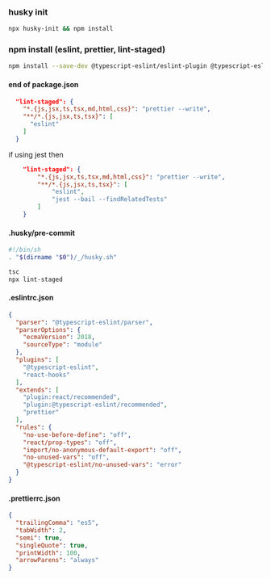 ### husky init
```sh
npx husky-init && npm install
```

### npm install (eslint, prettier, lint-staged)

```sh
npm install --save-dev @typescript-eslint/eslint-plugin @typescript-eslint/parser eslint eslint-config-prettier prettier lint-staged eslint-plugin-react eslint-plugin-react-hooks
```

#### end of package.json
```json
  "lint-staged": {
    "*.{js,jsx,ts,tsx,md,html,css}": "prettier --write",
    "**/*.{js,jsx,ts,tsx}": [
      "eslint"
    ]
  }
```

if using jest then 
```json
    "lint-staged": {
        "*.{js,jsx,ts,tsx,md,html,css}": "prettier --write",
        "**/*.{js,jsx,ts,tsx}": [
            "eslint",
            "jest --bail --findRelatedTests"
        ]
    }
```

#### .husky/pre-commit
```sh
#!/bin/sh
. "$(dirname "$0")/_/husky.sh"

tsc
npx lint-staged
```

#### .eslintrc.json
```json
{
  "parser": "@typescript-eslint/parser",
  "parserOptions": {
    "ecmaVersion": 2018,
    "sourceType": "module"
  },
  "plugins": [
    "@typescript-eslint",
    "react-hooks"
  ],
  "extends": [
    "plugin:react/recommended",
    "plugin:@typescript-eslint/recommended",
    "prettier"
  ],
  "rules": {
    "no-use-before-define": "off",
    "react/prop-types": "off",
    "import/no-anonymous-default-export": "off",
    "no-unused-vars": "off",
    "@typescript-eslint/no-unused-vars": "error"
  }
}
```

#### .prettierrc.json
```json
{
  "trailingComma": "es5",
  "tabWidth": 2,
  "semi": true,
  "singleQuote": true,
  "printWidth": 100,
  "arrowParens": "always"
}
```
